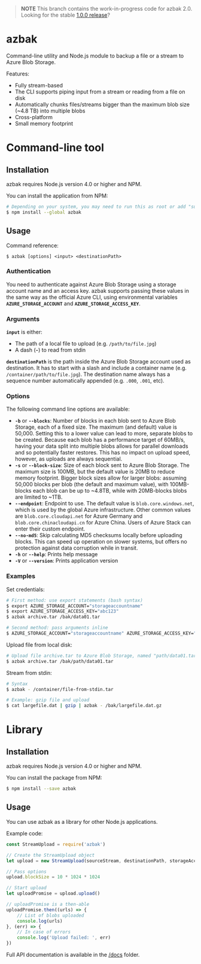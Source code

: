 > **NOTE** This branch contains the work-in-progress code for azbak 2.0.
> Looking for the stable [1.0.0 release](https://github.com/EgoAleSum/azbak.js/tree/v1.0.0)?

# azbak

Command-line utility and Node.js module to backup a file or a stream to Azure Blob Storage.

Features:

- Fully stream-based
- The CLI supports piping input from a stream or reading from a file on disk
- Automatically chunks files/streams bigger than the maximum blob size (~4.8 TB) into multiple blobs
- Cross-platform
- Small memory footprint

# Command-line tool

## Installation

azbak requires Node.js version 4.0 or higher and NPM.

You can install the application from NPM:

````sh
# Depending on your system, you may need to run this as root or add "sudo"
$ npm install --global azbak
````

## Usage

Command reference:

````
$ azbak [options] <input> <destinationPath>
````

### Authentication

You need to authenticate against Azure Blob Storage using a storage account name and an access key. azbak supports passing these values in the same way as the official Azure CLI, using environmental variables **`AZURE_STORAGE_ACCOUNT`** and **`AZURE_STORAGE_ACCESS_KEY`**.

### Arguments

**`input`** is either:
- The path of a local file to upload (e.g. `/path/to/file.jpg`)
- A dash (**`-`**) to read from stdin

**`destinationPath`** is the path inside the Azure Blob Storage account used as destination. It has to start with a slash and include a container name (e.g. `/container/path/to/file.jpg`). The destination name always has a sequence number automatically appended (e.g. `.000`, `.001`, etc).

### Options

The following command line options are available:

- **`-b`** or **`--blocks`**: Number of blocks in each blob sent to Azure Blob Storage, each of a fixed size. The maximum (and default) value is 50,000. Setting this to a lower value can lead to more, separate blobs to be created. Because each blob has a performance target of 60MB/s, having your data split into multiple blobs allows for parallel downloads and so potentially faster restores. This has no impact on upload speed, however, as uploads are always sequential.
- **`-s`** or **`--block-size`**: Size of each block sent to Azure Blob Storage. The maximum size is 100MB, but the default value is 20MB to reduce memory footprint. Bigger block sizes allow for larger blobs: assuming 50,000 blocks per blob (the default and maximum value), with 100MB-blocks each blob can be up to ~4.8TB, while with 20MB-blocks blobs are limited to ~1TB.
- **`--endpoint`**: Endpoint to use. The default value is `blob.core.windows.net`, which is used by the global Azure infrastructure. Other common values are `blob.core.cloudapi.net` for Azure Germany and `blob.core.chinacloudapi.cn` for Azure China. Users of Azure Stack can enter their custom endpoint.
- **`--no-md5`**: Skip calculating MD5 checksums locally before uploading blocks. This can speed up operation on slower systems, but offers no protection against data corruption while in transit.
- **`-h`** or **`--help`**: Prints help message
- **`-V`** or **`--version`**: Prints application version

### Examples

Set credentials:

````sh
# First method: use export statements (bash syntax)
$ export AZURE_STORAGE_ACCOUNT="storageaccountname"
$ export AZURE_STORAGE_ACCESS_KEY="abc123"
$ azbak archive.tar /bak/data01.tar

# Second method: pass arguments inline
$ AZURE_STORAGE_ACCOUNT="storageaccountname" AZURE_STORAGE_ACCESS_KEY="abc123" azbak archive.tar /bak/data01.tar
````

Upload file from local disk:

````sh
# Upload file archive.tar to Azure Blob Storage, named "path/data01.tar" inside the Storage Account "bak"
$ azbak archive.tar /bak/path/data01.tar
````

Stream from stdin:

````sh
# Syntax
$ azbak - /container/file-from-stdin.tar

# Example: gzip file and upload
$ cat largefile.dat | gzip | azbak - /bak/largefile.dat.gz
````

# Library

## Installation

azbak requires Node.js version 4.0 or higher and NPM.

You can install the package from NPM:

````sh
$ npm install --save azbak
````

## Usage

You can use azbak as a library for other Node.js applications.

Example code:

````js
const StreamUpload = require('azbak')

// Create the StreamUpload object
let upload = new StreamUpload(sourceStream, destinationPath, storageAccountName, storageAccountKey)

// Pass options
upload.blockSize = 10 * 1024 * 1024

// Start upload
let uploadPromise = upload.upload()

// uploadPromise is a then-able
uploadPromise.then((urls) => {
    // List of blobs uploaded
    console.log(urls)
}, (err) => {
    // In case of errors
    console.log('Upload failed: ', err)
})
````

Full API documentation is available in the [/docs](docs) folder.

